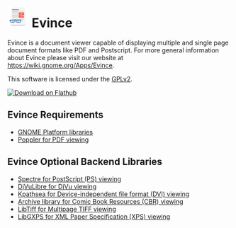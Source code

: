 # <a><img height="48" src="data/icons/scalable/apps/org.gnome.Evince.svg" /> Evince</a>

Evince is a document viewer capable of displaying multiple and single
page document formats like PDF and Postscript.  For more general
information about Evince please visit our website at 
<https://wiki.gnome.org/Apps/Evince>.

This software is licensed under the [GPLv2][license].

<a href='https://flathub.org/apps/details/org.gnome.Evince'><img width='240' alt='Download on Flathub' src='https://flathub.org/assets/badges/flathub-badge-i-en.png'/></a>

## Evince Requirements

* [GNOME Platform libraries][gnome]
* [Poppler for PDF viewing][poppler]

## Evince Optional Backend Libraries

* [Spectre for PostScript (PS) viewing][ghostscript]
* [DjVuLibre for DjVu viewing][djvulibre]
* [Kpathsea for Device-independent file format (DVI) viewing][dvi]
* [Archive library for Comic Book Resources (CBR) viewing][comics]
* [LibTiff for Multipage TIFF viewing][tiff]
* [LibGXPS for XML Paper Specification (XPS) viewing][xps]

[gnome]: https://www.gnome.org/start/
[poppler]: https://poppler.freedesktop.org/
[ghostscript]: https://www.freedesktop.org/wiki/Software/libspectre/
[djvulibre]: https://djvulibre.djvuzone.org/
[dvi]: https://tug.org/texinfohtml/kpathsea.html
[comics]: http://libarchive.org/
[tiff]: http://libtiff.org/
[xps]: https://wiki.gnome.org/Projects/libgxps
[license]: COPYING
